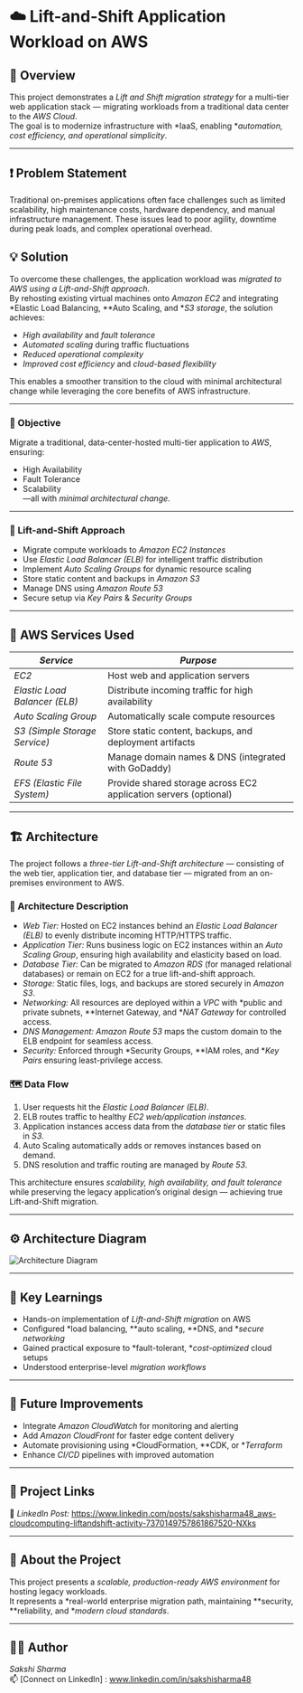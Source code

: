 # ☁️ Lift-and-Shift Application Workload on AWS

## 📘 Overview
This project demonstrates a *Lift and Shift migration strategy* for a multi-tier web application stack — migrating workloads from a traditional data center to the *AWS Cloud*.  
The goal is to modernize infrastructure with *IaaS, enabling **automation, cost efficiency, and operational simplicity*.

---
## ❗ Problem Statement
Traditional on-premises applications often face challenges such as limited scalability, high maintenance costs, hardware dependency, and manual infrastructure management. These issues lead to poor agility, downtime during peak loads, and complex operational overhead.

## 💡 Solution
To overcome these challenges, the application workload was *migrated to AWS using a Lift-and-Shift approach*.  
By rehosting existing virtual machines onto *Amazon EC2* and integrating *Elastic Load Balancing, **Auto Scaling, and **S3 storage*, the solution achieves:
- *High availability* and *fault tolerance*  
- *Automated scaling* during traffic fluctuations  
- *Reduced operational complexity*  
- *Improved cost efficiency* and *cloud-based flexibility*  

This enables a smoother transition to the cloud with minimal architectural change while leveraging the core benefits of AWS infrastructure.

---

### 🎯 Objective
Migrate a traditional, data-center-hosted multi-tier application to *AWS*, ensuring:
- High Availability  
- Fault Tolerance  
- Scalability  
—all with *minimal architectural change*.

---

### 🚚 Lift-and-Shift Approach
- Migrate compute workloads to *Amazon EC2 Instances*  
- Use *Elastic Load Balancer (ELB)* for intelligent traffic distribution  
- Implement *Auto Scaling Groups* for dynamic resource scaling  
- Store static content and backups in *Amazon S3*  
- Manage DNS using *Amazon Route 53*  
- Secure setup via *Key Pairs* & *Security Groups*

---

## 🧩 AWS Services Used

| *Service* | *Purpose* |
|--------------|-------------|
| *EC2* | Host web and application servers |
| *Elastic Load Balancer (ELB)* | Distribute incoming traffic for high availability |
| *Auto Scaling Group* | Automatically scale compute resources |
| *S3 (Simple Storage Service)* | Store static content, backups, and deployment artifacts |
| *Route 53* | Manage domain names & DNS (integrated with GoDaddy) |
| *EFS (Elastic File System)* | Provide shared storage across EC2 application servers (optional) |

---
## 🏗️ Architecture

The project follows a *three-tier Lift-and-Shift architecture* — consisting of the web tier, application tier, and database tier — migrated from an on-premises environment to AWS.

### 🧱 Architecture Description
- *Web Tier:* Hosted on EC2 instances behind an *Elastic Load Balancer (ELB)* to evenly distribute incoming HTTP/HTTPS traffic.  
- *Application Tier:* Runs business logic on EC2 instances within an *Auto Scaling Group*, ensuring high availability and elasticity based on load.  
- *Database Tier:* Can be migrated to *Amazon RDS* (for managed relational databases) or remain on EC2 for a true lift-and-shift approach.  
- *Storage:* Static files, logs, and backups are stored securely in *Amazon S3*.  
- *Networking:* All resources are deployed within a *VPC* with *public and private subnets, **Internet Gateway, and **NAT Gateway* for controlled access.  
- *DNS Management:* *Amazon Route 53* maps the custom domain to the ELB endpoint for seamless access.  
- *Security:* Enforced through *Security Groups, **IAM roles, and **Key Pairs* ensuring least-privilege access.

### 🗺️ Data Flow
1. User requests hit the *Elastic Load Balancer (ELB)*.  
2. ELB routes traffic to healthy *EC2 web/application instances*.  
3. Application instances access data from the *database tier* or static files in *S3*.  
4. Auto Scaling automatically adds or removes instances based on demand.  
5. DNS resolution and traffic routing are managed by *Route 53*.

This architecture ensures *scalability, high availability, and fault tolerance* while preserving the legacy application’s original design — achieving true Lift-and-Shift migration.


--- 
## ⚙️ Architecture Diagram  

![Architecture Diagram](![ArchitectureDiagram](https://github.com/user-attachments/assets/287fbe62-287d-4948-af04-772f51880ffb)
)

---

## 🚀 Key Learnings
- Hands-on implementation of *Lift-and-Shift migration* on AWS  
- Configured *load balancing, **auto scaling, **DNS, and **secure networking*  
- Gained practical exposure to *fault-tolerant, **cost-optimized* cloud setups  
- Understood enterprise-level *migration workflows*

---

## 🧾 Future Improvements
- Integrate *Amazon CloudWatch* for monitoring and alerting  
- Add *Amazon CloudFront* for faster edge content delivery  
- Automate provisioning using *CloudFormation, **CDK, or **Terraform*  
- Enhance *CI/CD* pipelines with improved automation  

---

## 🔗 Project Links
💼 *LinkedIn Post:*  https://www.linkedin.com/posts/sakshisharma48_aws-cloudcomputing-liftandshift-activity-7370149757861867520-NXks  


---

## 💬 About the Project
This project presents a *scalable, production-ready AWS environment* for hosting legacy workloads.  
It represents a *real-world enterprise migration path, maintaining **security, **reliability, and **modern cloud standards*.

---

## 👩‍💻 Author
*Sakshi Sharma*  
📫 [Connect on LinkedIn] : www.linkedin.com/in/sakshisharma48
